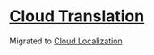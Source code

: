 # [Cloud Translation](https://angrymonkeycloud.com/translation)

Migrated to [Cloud Localization](https://github.com/angrymonkeycloud/CloudLocalization)